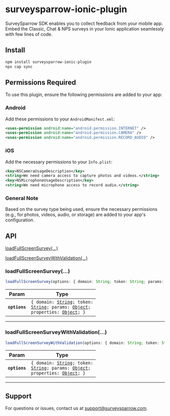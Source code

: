# surveysparrow-ionic-plugin

SurveySparrow SDK enables you to collect feedback from your mobile app. Embed the Classic, Chat & NPS surveys in your Ionic application seamlessly with few lines of code.

## Install

```bash
npm install surveysparrow-ionic-plugin
npx cap sync
```

## Permissions Required

To use this plugin, ensure the following permissions are added to your app:

### Android

Add these permissions to your `AndroidManifest.xml`:

```xml
<uses-permission android:name="android.permission.INTERNET" />
<uses-permission android:name="android.permission.CAMERA" />
<uses-permission android:name="android.permission.RECORD_AUDIO" />
```

### iOS

Add the necessary permissions to your `Info.plist`:

```xml
<key>NSCameraUsageDescription</key>
<string>We need camera access to capture photos and videos.</string>
<key>NSMicrophoneUsageDescription</key>
<string>We need microphone access to record audio.</string>
```

### General Note

Based on the survey type being used, ensure the necessary permissions (e.g., for photos, videos, audio, or storage) are added to your app's configuration.

## API

  [loadFullScreenSurvey(...)](#loadfullscreensurvey)
  
  [loadFullScreenSurveyWithValidation(...)](#loadfullscreensurveywithvalidation)

### loadFullScreenSurvey(...)

```typescript
loadFullScreenSurvey(options: { domain: String; token: String; params: Object; properties: Object; }) => Promise<void>
```

| Param         | Type                                                                                                                                                                        |
| ------------- | --------------------------------------------------------------------------------------------------------------------------------------------------------------------------- |
| **`options`** | <code>{ domain: <a href="#string">String</a>; token: <a href="#string">String</a>; params: <a href="#object">Object</a>; properties: <a href="#object">Object</a>; }</code> |

--------------------

### loadFullScreenSurveyWithValidation(...)

```typescript
loadFullScreenSurveyWithValidation(options: { domain: String; token: String; params: Object; properties: Object; }) => Promise<void>
```

| Param         | Type                                                                                                                                                                        |
| ------------- | --------------------------------------------------------------------------------------------------------------------------------------------------------------------------- |
| **`options`** | <code>{ domain: <a href="#string">String</a>; token: <a href="#string">String</a>; params: <a href="#object">Object</a>; properties: <a href="#object">Object</a>; }</code> |

--------------------

## Support
For questions or issues, contact us at [support@surveysparrow.com](mailto:support@surveysparrow.com).
